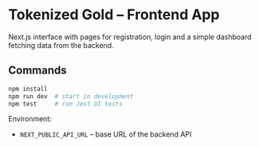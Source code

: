 # Tokenized Gold – Frontend App

Next.js interface with pages for registration, login and a simple dashboard fetching data from the backend.

## Commands

```bash
npm install
npm run dev  # start in development
npm test     # run Jest UI tests
```

Environment:
- `NEXT_PUBLIC_API_URL` – base URL of the backend API
